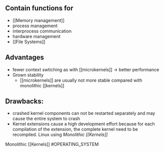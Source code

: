 ## Contain functions for
- [[Memory management]]
- process management
- interprocess communication
- hardware management
- [[File Systems]]
## Advantages
- fewer context swtiching as with [[microkernels]] -> better performance
- Grown stability
	- [[microkernels]] are usually not more stable compared with monolithic [[kernels]]
## Drawbacks:
- crashed kernel components can not be restarted separately and may cause the entire system to crash
- Kernel extensions cause a high development effort because for each compilation of the extension, the complete kernel need to be recompiled.
Linux using *Monolithic [[Kernels]]*


Monolithic [[Kernels]]
#OPERATING_SYSTEM